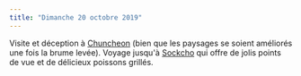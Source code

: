 ```yaml
---
title: "Dimanche 20 octobre 2019"
---
```

Visite et déception à [Chuncheon](/lieux/chuncheon/) (bien que les paysages se soient améliorés une fois la brume
levée). Voyage jusqu'à [Sockcho](/lieux/sokcho/) qui offre de jolis points de vue et de délicieux poissons grillés.